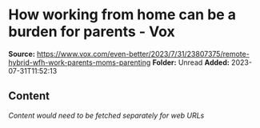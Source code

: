 # How working from home can be a burden for parents - Vox

**Source:** https://www.vox.com/even-better/2023/7/31/23807375/remote-hybrid-wfh-work-parents-moms-parenting
**Folder:** Unread
**Added:** 2023-07-31T11:52:13




## Content
*Content would need to be fetched separately for web URLs*
